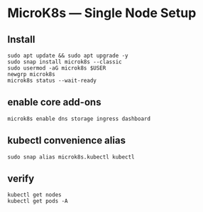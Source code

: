 # MicroK8s — Single Node Setup

## Install
```
sudo apt update && sudo apt upgrade -y
sudo snap install microk8s --classic
sudo usermod -aG microk8s $USER
newgrp microk8s
microk8s status --wait-ready
```

## enable core add-ons
```
microk8s enable dns storage ingress dashboard
```

## kubectl convenience alias
```
sudo snap alias microk8s.kubectl kubectl
```

## verify
```
kubectl get nodes
kubectl get pods -A
```
